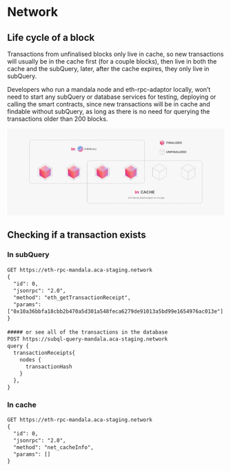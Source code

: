# Network

## Life cycle of a block

Transactions from unfinalised blocks only live in cache, so new transactions will usually be in the cache first (for a couple blocks), then live in both the cache and the subQuery, later, after the cache expires, they only live in subQuery.

Developers who run a mandala node and eth-rpc-adaptor locally, won’t need to start any subQuery or database services for testing, deploying or calling the smart contracts, since new transactions will be in cache and findable without subQuery, as long as there is no need for querying the transactions older than 200 blocks.

![Cache vs. SubQuery representation](../.gitbook/assets/wiki.png)

## Checking if a transaction exists

### In subQuery

```shell
GET https://eth-rpc-mandala.aca-staging.network
{
  "id": 0,
  "jsonrpc": "2.0",
  "method": "eth_getTransactionReceipt",
  "params": ["0x10a36bbfa18cbb2b470a5d301a548feca6279de91013a5bd99e1654976ac013e"]
}

##### or see all of the transactions in the database
POST https://subql-query-mandala.aca-staging.network
query {
  transactionReceipts{
    nodes {
      transactionHash
    }
  },
}
```

### In cache

```shell
GET https://eth-rpc-mandala.aca-staging.network
{
  "id": 0,
  "jsonrpc": "2.0",
  "method": "net_cacheInfo",
  "params": []
}
```
